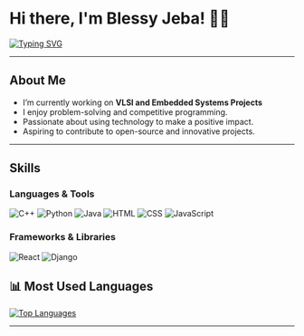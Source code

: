 # Hi there, I'm Blessy Jeba! 👋✨

[![Typing SVG](https://readme-typing-svg.herokuapp.com?font=Roboto+Slab&color=%2336BCF7&size=25&center=true&vCenter=true&lines=_Electrical+and+Electronics+Engineer;Coding+Enthusiast;Open+Source+Contributor)](https://git.io/typing-svg)

---

## About Me
- I’m currently working on **VLSI and Embedded Systems Projects**
- I enjoy problem-solving and competitive programming.
- Passionate about using technology to make a positive impact.
- Aspiring to contribute to open-source and innovative projects.

---

## Skills

### Languages & Tools
![C++](https://img.shields.io/badge/-C++-00599C?style=flat-square&logo=c%2B%2B&logoColor=white)
![Python](https://img.shields.io/badge/-Python-3776AB?style=flat-square&logo=python&logoColor=white)
![Java](https://img.shields.io/badge/-Java-007396?style=flat-square&logo=java&logoColor=white)
![HTML](https://img.shields.io/badge/-HTML5-E34F26?style=flat-square&logo=html5&logoColor=white)
![CSS](https://img.shields.io/badge/-CSS3-1572B6?style=flat-square&logo=css3&logoColor=white)
![JavaScript](https://img.shields.io/badge/-JavaScript-F7DF1E?style=flat-square&logo=javascript&logoColor=black)

### Frameworks & Libraries
![React](https://img.shields.io/badge/-React-61DAFB?style=flat-square&logo=react&logoColor=white)
![Django](https://img.shields.io/badge/-Django-092E20?style=flat-square&logo=django&logoColor=white)


## 📊 Most Used Languages
[![Top Languages](https://github-readme-stats.vercel.app/api/top-langs/?username=blessyjeba10c&layout=compact&theme=radical)](https://github.com/anuraghazra/github-readme-stats)

---





